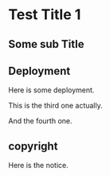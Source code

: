 # Test Title 1

## Some sub Title

## Deployment

Here is some deployment.

This is the third one actually.

And the fourth one.

## copyright

Here is the notice.
